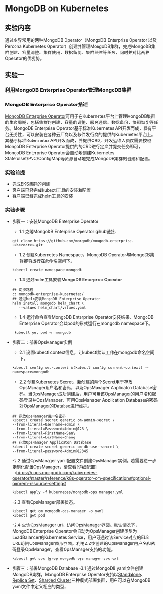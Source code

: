 # MongoDB on Kubernetes

## 实验内容

通过业界常用的两种MongoDB Operator（MongoDB Enterprise Operator 以及 Percona Kubernetes Operator）创建并管理MongoDB集群，完成MongoDB集群创建、容量调整、集群使用、数据备份、集群监控等任务，同时并对比两种Operator的优劣势。

## 实验一
### 利用MongoDB Enterprise Operator管理MongoDB集群

### MongoDB Enterprise Operator描述
[MongoDB Enterprise Operator](https://docs.mongodb.com/kubernetes-operator/master/)可用于在Kubernetes平台上管理MongoDB集群的生命周期，包括集群的创建、容量的调整、服务通信、数据备份、快照恢复等任务。MongoDB Enterprise Operator基于标准Kubernetes API开发而成，具有平台无关性，可以安装在各种云厂商以及软件发行商的提供的Kubernetes平台上。其基于标准Kubernetes API开发而成，并提供CRD，开发运维人员仅需要按照MongoDB Enterprise Operator提供的的CRD进行定义并提交任务即可，MongoDB Enterprise Operator会自动地创建Kubernetes Statefulset/PVC/ConfigMap等资源自动地完成MongoDB集群的创建和配置。

### 实验前提
- 完成EKS集群的创建
- 客户端已经完成kubectl工具的安装和配置
- 客户端已经完成helm工具的安装

### 实验步骤
- 步骤一：安装MongoDB Enterprise Operator
  - 1.1 克隆MongoDB Enterprise Operator gihub链接.
  ```
  git clone https://github.com/mongodb/mongodb-enterprise-kubernetes.git
  ```
  - 1.2 创建Kubernetes Namespace，MongoDB Operator与MongoDB集群都将运行在此命名空间下。
  ```
  kubectl create namespace mongodb
  ```
  - 1.3 通过helm工具安装MongoDB Enterprise Operator
  ```
  ## 切换路径
  cd mongodb-enterprise-kubernetes/
  ## 通过helm安装MongoDB Enterprise Operator
  helm install mongodb helm_chart \
     --values helm_chart/values.yaml
  ```
  - 1.4 运行命令查看MongoDB Enterprise Operator安装结果，MongoDB Enterprise Operator会以pod的形式运行在mongodb namespace下。
  ```
   kubectl get pod -n mongodb 
  ```
- 步骤二：部署OpsManager实例
  - 2.1 设置kubectl context信息，让kubectl默认工作在mongodb命名空间下。
  ```
  kubectl config set-context $(kubectl config current-context) --namespace=mongodb
  ```
  - 2.2 创建Kubernetes Secret，新创建的两个Secret用于存放OpsManager用户名和密码，以及OpsManager Applicaton Database密码。当OpsManager成功创建后，用户可用该OpsManager的用户名和密码登录并OpsManager，可用OpsManager Application Database的密码对OpsManager的Databse进行维护。
  ```
  ## 存放OpsManager用户名密码
  kubectl create secret generic om-admin-secret \
  --from-literal=Username=admin \
  --from-literal=Password=Admin@123 \
  --from-literal=FirstName=San\
  --from-literal=LastName=Zhang
  ## 存放OpsManager Applicaton Database
  kubectl create secret generic om-db-user-secret \
  --from-literal=password=Admin@12345
  ```
  -2.2 通过OpsManager yaml配置文件创建OpsManager实例。若需要进一步定制化配置OpsManager，请查看[详细配置]（https://docs.mongodb.com/kubernetes-operator/master/reference/k8s-operator-om-specification/#optional-onprem-resource-settings)
  ```
  kubectl apply -f kubernetes/mongodb-ops-manager.yml
  ```
  -2.3 查看OpsManager部署状态。
  ```
  kubectl get om mongodb-ops-manager -o yaml
  kubectl get pod
  ```
  -2.4 查询OpsManager url，访问OpsManager界面。默认情况下，MongoDB Enterprise Operator会自动为OpsManager创建类型为LoadBalancer的Kubernetes Service，用户可通过该Service对应的ELB URL访问OpsManager图形界面。利用2.2步创建的OpsManager用户名和密码登录OpsManager，查看OpsManager支持的功能。
  ```
  kubectl get svc |grep mongodb-ops-manager-svc-ext 
  ```

- 步骤三：部署MongoDB Database
  -3.1 通过MongoDB yaml文件创建MongoDB集群，MongoDB Enterprise Operator支持以[Standalone](https://docs.mongodb.com/kubernetes-operator/master/tutorial/deploy-standalone/)、[Replica Set](https://docs.mongodb.com/kubernetes-operator/master/tutorial/deploy-replica-set/)、[Sharded Cluster](https://docs.mongodb.com/kubernetes-operator/master/tutorial/deploy-replica-set/)三种模式部署集群，用户可以在MongoDB yaml文件中定义相应的类型。
